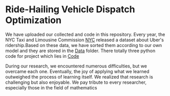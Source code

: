 # Ride-Hailing Vehicle Dispatch Optimization
We have uploaded our collected and code in this repository.
Every year, the NYC Taxi and Limousine Commission [NYC](https://www.nyc.gov/site/tlc/about/tlc-trip-record-data.page) released a dataset about Uber's ridership.Based on these data, we have sorted them according to our own model and they are stored in the [Data](https://github.com/Yjayshy/AY25_OR4023_Ride-Hailing-Vehicle-Dispatch-Optimization/Data) folder.
There totally three python code for project which lies in [Code](https://github.com/Yjayshy/AY25_OR4023_Ride-Hailing-Vehicle-Dispatch-Optimization/code)

During our research, we encountered numerous difficulties, but we overcame each one. Eventually, the joy of applying what we learned outweighed the process of learning itself. We realized that research is challenging but also enjoyable. We pay tribute to every researcher, especially those in the field of mathematics
